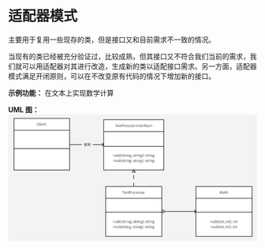 # 适配器模式
主要用于复用一些现存的类，但是接口又和目前需求不一致的情况。

当现有的类已经被充分验证过，比较成熟，但其接口又不符合我们当前的需求，我们就可以用适配器对其进行改造，生成新的类以适配接口需求。另一方面，适配器模式满足开闭原则，可以在不改变原有代码的情况下增加新的接口。

**示例功能：**
在文本上实现数学计算

**UML 图：**
![uml](uml.jpg)
